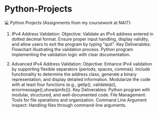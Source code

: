 # Python-Projects
💻 Python Projects (Assignments from my coursework at NAIT):

1. IPv4 Address Validation:
Objective:
Validate an IPv4 address entered in dotted decimal format. Ensure proper input handling, display validity, and allow users to exit the program by typing "quit".
Key Deliverables:
Flowchart illustrating the validation process. Python program implementing the validation logic with clear documentation.

3. Advanced IPv4 Address Validation:
Objective:
Enhance IPv4 validation by supporting flexible separators (periods, spaces, commas). Include functionality to determine the address class, generate a binary representation, and display detailed information. Modularize the code with at least four functions (e.g., getip(), validateip(), errormessage(),showipinfo()).
Key Deliverables:
Python program with modular, structured, and well-documented code. File Management: Tools for file operations and organization. Command Line Argument inspect: Handling files through command-line arguments.
